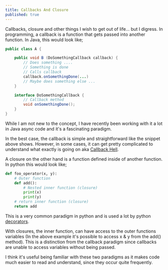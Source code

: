 ```yaml
---
title: Callbacks And Closure
published: true
---
```


Callbacks, closure and other things I wish to get out of life... but I digress. In programming, a callback is a function that gets passed into another function. In Java, this would look like;

```java
public class A {

    public void B (DoSomethingCallback callback) {
        // Does something ....
        // Something is done
        // Calls callback
        callback.onSomethingDone(...)
        // Maybe does something else ...
    }

    interface DoSomethingCallback {
        // Callback method
        void onSomethingDone();
    }
}
```

While I am not new to the concept, I have recently been working with it a lot in Java async code and it's a fascinating paradigm.

In the best case, the callback is simple and straightforward like the snippet above shows. However, in some cases, it can get pretty complicated to understand what exactly is going on aka [Callback Hell](https://www.geeksforgeeks.org/what-is-callback-hell-in-node-js/#:~:text=This%20is%20a%20big%20issue,result%20of%20the%20previous%20callbacks.).

A closure on the other hand is a function defined inside of another function. In python this would look like;

```python
def foo_operator(x, y):
    # Outer function
    def add():
        # Nested inner function (closure)
        print(x)
        print(y)
    # return inner function (closure)   
    return add 
```

This is a very common paradigm in python and is used a lot by python [decorators](https://www.programiz.com/python-programming/decorator). 

With closures, the inner function, can have access to the outer functions variables  (In the above example it's possible to access x & y from the add() method). This is a distinction from the callback paradigm since callbacks are unable to access variables without being passed. 

I think it's useful being familiar with these two paradigms as it makes code much easier to read and understand, since they occur quite frequently. 
